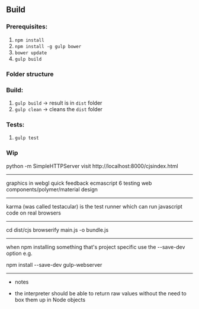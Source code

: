 
## Build

### Prerequisites:

1. `npm install`
2. `npm install -g gulp bower`
3. `bower update`
4. `gulp build`


### Folder structure

### Build:

1. `gulp build` -> result is in `dist` folder
2. `gulp clean` -> cleans the `dist` folder

### Tests:

1. `gulp test`


### Wip

python -m SimpleHTTPServer
visit http://localhost:8000/cjsindex.html

--------------------------------------------------------------------------------

graphics in webgl
quick feedback
ecmascript 6
testing
web components/polymer/material design

--------------------------------------------------------------------------------

karma (was called testacular) is the test runner which can run javascript code on real browsers

--------------------------------------------------------------------------------

cd dist/cjs
browserify main.js -o bundle.js

--------------------------------------------------------------------------------

when npm installing something that's project specific use the --save-dev option e.g.

npm install --save-dev gulp-webserver

--------------------------------------------------------------------------------

* notes
- the interpreter should be able to return raw values without the need to box them up in Node objects

